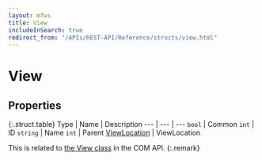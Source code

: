 ```yaml
---
layout: mfws
title: View
includeInSearch: true
redirect_from: "/APIs/REST-API/Reference/structs/view.html"
---
```


# View

## Properties

{:.struct.table}
Type | Name | Description
--- | --- | ---
`bool` | Common
`int` | ID
`string` | Name
`int` | Parent
[ViewLocation](../viewlocation/) | ViewLocation

This is related to [the View class](https://developer.m-files.com/APIs/COM-API/Reference/index.html#MFilesAPI~View.html) in the COM API.
{:.remark}
